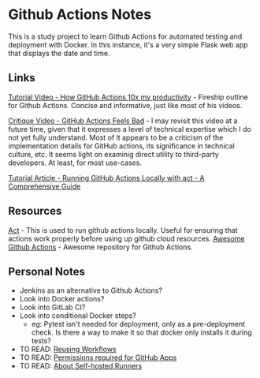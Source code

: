# Github Actions Notes

This is a study project to learn Github Actions for automated testing and deployment with Docker. In this instance, it's a very simple Flask web app that displays the date and time.


## Links
[Tutorial Video - How GitHub Actions 10x my productivity](https://www.youtube.com/watch?v=yfBtjLxn_6k) - Fireship outline for Github Actions. Concise and informative, just like most of his videos.

[Critique Video - GitHub Actions Feels Bad](https://www.youtube.com/watch?v=9qljpi5jiMQ) - I may revisit this video at a future time, given that it expresses a level of technical expertise which I do not yet fully understand. Most of it appears to be a criticism of the implementation details for GitHub actions, its significance in technical culture, etc. It seems light on examinig direct utility to third-party developers. At least, for most use-cases.

[Tutorial Article - Running GitHub Actions Locally with act - A Comprehensive Guide](https://www.codemancers.com/blog/2024-03-19-act-guide-for-github-workflow/)


## Resources
[Act](https://github.com/nektos/act) - This is used to run github actions locally. Useful for ensuring that actions work properly before using up github cloud resources.
[Awesome Github Actions](https://github.com/sdras/awesome-actions) - Awesome repository for Github Actions.


## Personal Notes
- Jenkins as an alternative to Github Actions?
- Look into Docker actions?
- Look into GitLab CI?
- Look into conditional Docker steps?
    - eg: Pytest isn't needed for deployment, only as a pre-deployment check. Is there a way to make it so that docker only installs it during tests?
- TO READ: [Reusing Workflows](https://docs.github.com/en/actions/sharing-automations/reusing-workflows)
- TO READ: [Permissions required for GitHub Apps](https://docs.github.com/en/rest/authentication/permissions-required-for-github-apps?apiVersion=2022-11-28)
- TO READ: [About Self-hosted Runners](https://docs.github.com/en/actions/hosting-your-own-runners/managing-self-hosted-runners/about-self-hosted-runners)